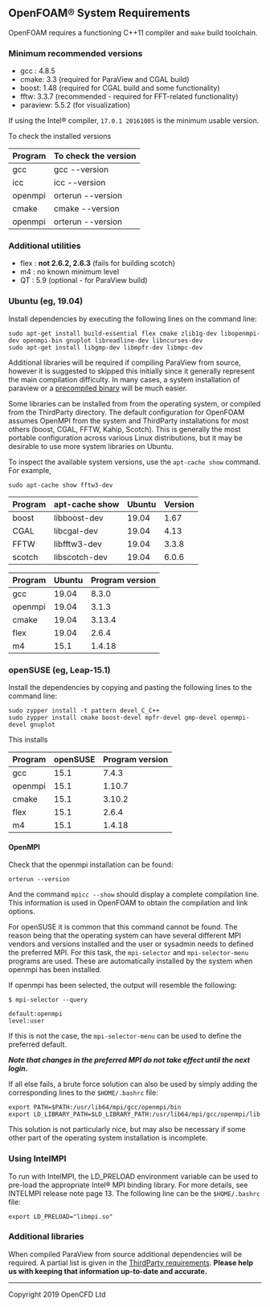 ## OpenFOAM&reg; System Requirements

OpenFOAM requires a functioning C++11 compiler and `make` build toolchain.

### Minimum recommended versions

- gcc : 4.8.5
- cmake: 3.3 (required for ParaView and CGAL build)
- boost: 1.48 (required for CGAL build and some functionality)
- fftw: 3.3.7 (recommended - required for FFT-related functionality)
- paraview: 5.5.2 (for visualization)

If using the Intel&reg; compiler, `17.0.1 20161005` is the minimum
usable version.


To check the installed versions

| Program       | To check the version  |
|---------------|-----------------------|
| gcc           | gcc --version         |
| icc           | icc --version         |
| openmpi       | orterun --version     |
| cmake         | cmake --version       |
| openmpi       | orterun --version     |



### Additional utilities

- flex : **not 2.6.2, 2.6.3** (fails for building scotch)
- m4 : no known minimum level
- QT : 5.9 (optional - for ParaView build)


### Ubuntu (eg, 19.04)

Install dependencies by executing the following lines on the command line:
```
sudo apt-get install build-essential flex cmake zlib1g-dev libopenmpi-dev openmpi-bin gnuplot libreadline-dev libncurses-dev
sudo apt-get install libgmp-dev libmpfr-dev libmpc-dev
```

Additional libraries will be required if compiling ParaView from
source, however it is suggested to skipped this initially since
it generally represent the main compilation difficulty.
In many cases, a system installation of paraview or a
[precompiled binary][download ParaView]
will be much easier.

Some libraries can be installed from from the operating system, or
compiled from the ThirdParty directory.
The default configuration for OpenFOAM assumes OpenMPI from the system
and ThirdParty installations for most others (boost, CGAL, FFTW,
Kahip, Scotch). This is generally the most portable configuration
across various Linux distributions, but it may be desirable to use
more system libraries on Ubuntu.

To inspect the available system versions, use the `apt-cache show`
command. For example,
```
sudo apt-cache show fftw3-dev
```

| Program   | apt-cache show  | Ubuntu  | Version |
|-----------|-----------------|---------|---------|
| boost     | libboost-dev    | 19.04   | 1.67    |
| CGAL      | libcgal-dev     | 19.04   | 4.13    |
| FFTW      | libfftw3-dev    | 19.04   | 3.3.8   |
| scotch    | libscotch-dev   | 19.04   | 6.0.6   |


| Program   | Ubuntu    | Program version |
|-----------|-----------|-----------------|
| gcc       | 19.04     | 8.3.0           |
| openmpi   | 19.04     | 3.1.3           |
| cmake     | 19.04     | 3.13.4          |
| flex      | 19.04     | 2.6.4           |
| m4        | 15.1      | 1.4.18          |


### openSUSE (eg, Leap-15.1)

Install the dependencies by copying and pasting the following lines to
the command line:

```
sudo zypper install -t pattern devel_C_C++
sudo zypper install cmake boost-devel mpfr-devel gmp-devel openmpi-devel gnuplot
```

This installs

| Program   | openSUSE  | Program version |
|-----------|-----------|-----------------|
| gcc       | 15.1      | 7.4.3           |
| openmpi   | 15.1      | 1.10.7          |
| cmake     | 15.1      | 3.10.2          |
| flex      | 15.1      | 2.6.4           |
| m4        | 15.1      | 1.4.18          |


#### OpenMPI

Check that the openmpi installation can be found:
```
orterun --version
```
And the command `mpicc --show` should display a complete compilation
line. This information is used in OpenFOAM to obtain the
compilation and link options.

For openSUSE it is common that this command cannot be found.
The reason being that the operating system can have several different
MPI vendors and versions installed and the user or sysadmin needs to
defined the preferred MPI. For this task, the `mpi-selector` and
`mpi-selector-menu` programs are used. These are automatically installed
by the system when openmpi has been installed.

If openmpi has been selected, the output will resemble the following:
```
$ mpi-selector --query

default:openmpi
level:user
```
If this is not the case, the `mpi-selector-menu` can be used to define
the preferred default.

***Note that changes in the preferred MPI do not take effect until the
next login.***

If all else fails, a brute force solution can also be used by simply
adding the corresponding lines to the `$HOME/.bashrc` file:
```
export PATH=$PATH:/usr/lib64/mpi/gcc/openmpi/bin
export LD_LIBRARY_PATH=$LD_LIBRARY_PATH:/usr/lib64/mpi/gcc/openmpi/lib
```
This solution is not particularly nice, but may also be necessary if
some other part of the operating system installation is incomplete.


### Using IntelMPI

To run with IntelMPI, the LD_PRELOAD environment variable can be used
to pre-load the appropriate Intel&reg; MPI binding library. For more
details, see INTELMPI release note page 13.
The following line can be the `$HOME/.bashrc` file:
```
export LD_PRELOAD="libmpi.so"
```


### Additional libraries

When compiled ParaView from source additional dependencies will be
required.
A partial list is given in the [ThirdParty requirements][link third-require].
**Please help us with keeping that information up-to-date and accurate.**

<!-- Links -->

[page ParaView]:  http://www.paraview.org/
[download ParaView]: https://www.paraview.org/download/


<!-- OpenFOAM -->

[link openfoam-readme]: https://develop.openfoam.com/Development/OpenFOAM-plus/blob/develop/README.md
[link openfoam-config]: https://develop.openfoam.com/Development/OpenFOAM-plus/blob/develop/doc/Config.md
[link openfoam-build]: https://develop.openfoam.com/Development/OpenFOAM-plus/blob/develop/doc/Build.md
[link openfoam-require]: https://develop.openfoam.com/Development/OpenFOAM-plus/blob/develop/doc/Requirements.md
[link third-readme]: https://develop.openfoam.com/Development/ThirdParty-plus/blob/develop/README.md
[link third-build]: https://develop.openfoam.com/Development/ThirdParty-plus/blob/develop/BUILD.md
[link third-require]: https://develop.openfoam.com/Development/ThirdParty-plus/blob/develop/Requirements.md

---
Copyright 2019 OpenCFD Ltd
